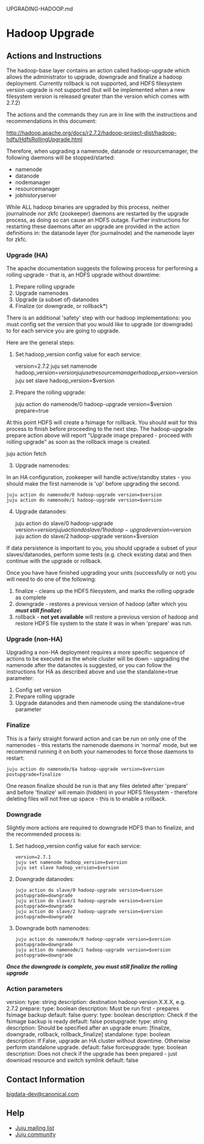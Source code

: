UPGRADING-HADOOP.md                                                                                                                                                                                                                                                                                                                                                                                                                                                                                                                                                                                                                                                                                                                      
# Hadoop Upgrade
## Actions and Instructions

The hadoop-base layer contains an action called hadoop-upgrade which allows the
administrator to upgrade, downgrade and finalize a hadoop deployment. Currently
rollback is not supported, and HDFS filesystem version upgrade is not supported (but
will be implemented when a new filesystem version is released greater than the version
which comes with 2.7.2)

The actions and the commands they run are in line with the instructions and
recommendations in this document:

http://hadoop.apache.org/docs/r2.7.2/hadoop-project-dist/hadoop-hdfs/HdfsRollingUpgrade.html

Therefore, when upgrading a namenode, datanode or resourcemanager, the following
daemons will be stopped/started:

  - namenode
  - datanode
  - nodemanager
  - resourcemanager
  - jobhistoryserver

While ALL hadoop binaries are upgraded by this process, neither journalnode nor
zkfc (zookeeper) daemons are restarted by the upgrade process, as doing so can
cause an HDFS outage. Further instructions for restarting these daemons after an
upgrade are provided in the action definitions in: the datanode layer (for
journalnode) and the namenode layer for zkfc.


### Upgrade (HA)

The apache documentation suggests the following process for performing a rolling
upgrade - that is, an HDFS upgrade without downtime:

 1. Prepare rolling upgrade
 2. Upgrade namenodes
 3. Upgrade (a subset of) datanodes
 4. Finalize (or downgrade, or rollback*)

There is an additional 'safety' step with our hadoop implementations: you must
config set the version that you would like to upgrade (or downgrade) to for each
service you are going to upgrade.

Here are the general steps:

1. Set hadoop_version config value for each service:


    version=2.7.2
    juju set namenode hadoop_version=$version
    juju set resourcemanager hadoop_version=$version
    juju set slave hadoop_version=$version

2. Prepare the rolling upgrade:


    juju action do namenode/0 hadoop-upgrade version=$version prepare=true

At this point HDFS will create a fsimage for rollback. You should wait for this process
to finish before proceeding to the next step. The hadoop-upgrade prepare action above will
report "Upgrade image prepared - proceed with rolling upgrade" as soon as the
rollback image is created.

   juju action fetch <jobId>

3. Upgrade namenodes:

In an HA configuration, zookeeper will handle active/standby states - you should make the first namenode is 'up' before upgrading the second.


    juju action do namenode/0 hadoop-upgrade version=$version
    juju action do namenode/1 hadoop-upgrade version=$version


4. Upgrade datanodes:


    juju action do slave/0 hadoop-upgrade version=$version
    juju action do slave/1 hadoop-upgrade version=$version
    juju action do slave/2 hadoop-upgrade version=$version

If data persistence is important to you, you should upgrade a subset of your
slaves/datanodes, perform some tests (e.g. check existing data) and then
continue with the upgrade or rollback.

Once you have have finished upgrading your units (successfully or not) you will
need to do one of the following:

1. finalize - cleans up the HDFS filesystem, and marks the rolling upgrade as
complete
2. downgrade - restores a previous version of hadoop (after which you ***must
still finalize***)
3. rollback - **not yet available** will restore a previous version of hadoop
and restore HDFS file system to the state it was in when 'prepare' was run.


### Upgrade (non-HA)

Upgrading a non-HA deployment requires a more specific sequence of actions to be executed as the whole cluster will be down - upgrading the namenode after the datanotes is suggested, or you can follow the instructions for HA as described above and use the standalone=true parameter:

 1. Config set version
 2. Prepare rolling upgrade
 3. Upgrade datanodes and then namenode using the standalone=true parameter


### Finalize

This is a fairly straight forward action and can be run on only one of the
namenodes - this restarts the namenode daemons in 'normal' mode, but we
recommend running it on both your namenodes to force those daemons to restart:

    juju action do namenode/$a hadoop-upgrade version=$version postupgrade=finalize

One reason finalize should be run is that any files deleted after 'prepare' and
before 'finalize' will remain (hidden) in your HDFS filesystem - therefore deleting
files will not free up space - this is to enable a rollback.


### Downgrade

Slightly more actions are required to downgrade HDFS than to finalize, and the
recommended process is:

1. Set hadoop_version config value for each service:

       version=2.7.1
       juju set namenode hadoop_version=$version
       juju set slave hadoop_version=$version

2. Downgrade datanodes:

       juju action do slave/0 hadoop-upgrade version=$version postupgrade=downgrade
       juju action do slave/1 hadoop-upgrade version=$version postupgrade=downgrade
       juju action do slave/2 hadoop-upgrade version=$version postupgrade=downgrade

3. Downgrade both namenodes:

       juju action do namenode/0 hadoop-upgrade version=$version postupgrade=downgrade
       juju action do namenode/1 hadoop-upgrade version=$version postupgrade=downgrade

***Once the downgrade is complete, you must still finalize the rolling upgrade***


### Action parameters

   version:
     type: string
     description: destination hadoop version X.X.X, e.g. 2.7.2
   prepare:
     type: boolean
     description: Must be run first - prepares fsimage backup
     default: false
   query:
     type: boolean
     description: Check if the fsimage backup is ready
     default: false
   postupgrade:
     type: string
     description: Should be specified after an upgrade
     enum: [finalize, downgrade, rollback, rollback_finalize]
   standalone:
     type: boolean
     description: If False, upgrade an HA cluster without downtime. Otherwise perform standalone upgrade.
     default: false
   forceupgrade:
     type: boolean
     description: Does not check if the upgrade has been prepared - just download resource and switch symlink
     default: false


## Contact Information

[bigdata-dev@canonical.com](mailto:bigdata-dev@canonical.com)

## Help

- [Juju mailing list](https://lists.ubuntu.com/mailman/listinfo/juju)
- [Juju community](https://jujucharms.com/community)

